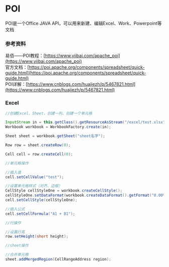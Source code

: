 # POI

POI是一个Office JAVA API，可以用来新建、编辑Excel、Work、Powerpoint等文档


### 参考资料
易佰——POI教程：[https://www.yiibai.com/apache_poi](https://www.yiibai.com/apache_poi)  
官方文档：[https://poi.apache.org/components/spreadsheet/quick-guide.html](https://poi.apache.org/components/spreadsheet/quick-guide.html)  
POI详解：[https://www.cnblogs.com/huajiezh/p/5467821.html](https://www.cnblogs.com/huajiezh/p/5467821.html)
### Excel

```java
//创建Excel、Sheet，创建一列、创建一个单元格

InputStream in = this.getClass().getResourceAsStream("/excel/test.xlsx");
Workbook workbook = WorkbookFactory.create(in);

Sheet sheet = workbook.getSheet("sheet名字");

Row row = sheet.createRow(0);

Cell cell = row.createCell(0);
```


```java
//单元格操作

//插入值
cell.setCellValue("test");

//设置单元格样式（对齐、边框）
CellStyle cellStyleOne = workbook.createCellStyle();
cellStyleOne.setDataFormat(workbook.createDataFormat().getFormat("0.00%"));
cell.setCellStyle(cellStyleOne);

//插入公式
cell.setCellFormula("A1 + B1");

```


```java
//行操作

//设置行高
row.setHeight(short height);


```



```java
//sheet操作

//合并单元格
sheet.addMergedRegion(CellRangeAddress region);



```